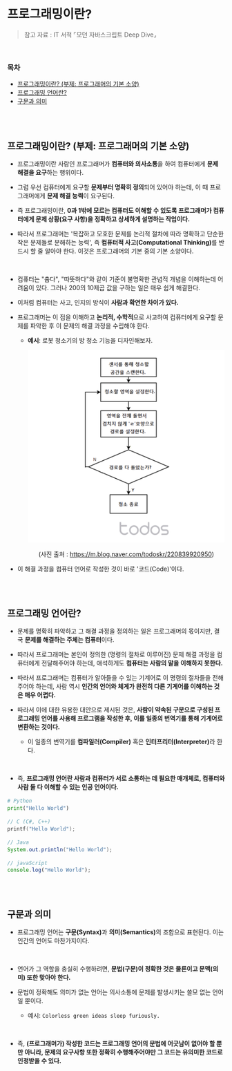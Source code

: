 # 프로그래밍이란?

> 참고 자료 : IT 서적 ⌜모던 자바스크립트 Deep Dive⌟

<br/>

### 목차

- <a href="https://github.com/SangYoonLee1231/TIL/blob/main/Etc/what-is-programming.md#%ED%94%84%EB%A1%9C%EA%B7%B8%EB%9E%98%EB%B0%8D%EC%9D%B4%EB%9E%80-%EB%B6%80%EC%A0%9C-%ED%94%84%EB%A1%9C%EA%B7%B8%EB%9E%98%EB%A8%B8%EC%9D%98-%EA%B8%B0%EB%B3%B8-%EC%86%8C%EC%96%91">프로그래밍이란? (부제: 프로그래머의 기본 소양)</a>
- <a href="https://github.com/SangYoonLee1231/TIL/blob/main/Etc/what-is-programming.md#%ED%94%84%EB%A1%9C%EA%B7%B8%EB%9E%98%EB%B0%8D-%EC%96%B8%EC%96%B4%EB%9E%80">프로그래밍 언어란?</a>
- <a href="https://github.com/SangYoonLee1231/TIL/blob/main/Etc/what-is-programming.md#%EA%B5%AC%EB%AC%B8%EA%B3%BC-%EC%9D%98%EB%AF%B8">구문과 의미</a>

<br/><br/>

## 프로그래밍이란? (부제: 프로그래머의 기본 소양)

- 프로그래밍이란 사람인 프로그래머가 <strong>컴퓨터와 의사소통</strong>을 하여 컴퓨터에게 <strong>문제 해결을 요구</strong>하는 행위이다.

- 그럼 우선 컴퓨터에게 요구할 <strong>문제부터 명확히 정의</strong>되어 있어야 하는데, 이 때 프로그래머에게 <strong>문제 해결 능력</strong>이 요구된다.

- 즉 프로그래밍이란, <strong>0과 1밖에 모르는 컴퓨터도 이해할 수 있도록 프로그래머가 컴퓨터에게 문제 상황(요구 사항)을 정확하고 상세하게 설명하는 작업이다.</strong>

- 따라서 프로그래머는 '복잡하고 모호한 문제를 논리적 절차에 따라 명확하고 단순한 작은 문제들로 분해하는 능력', 즉 <strong>컴퓨터적 사고(Computational Thinking)</strong>를 반드시 할 줄 알아야 한다. 이것은 프로그래머의 기본 중의 기본 소양이다.

<br/>

- 컴퓨터는 "춥다", "따뜻하다"와 같이 기준이 불명확한 관념적 개념을 이해하는데 어려움이 있다. 그러나 200의 10제곱 값을 구하는 일은 매우 쉽게 해결한다.

- 이처럼 컴퓨터는 사고, 인지의 방식이 <strong>사람과 확연한 차이가 있다.</strong>

- 프로그래머는 이 점을 이해하고 <strong>논리적, 수학적</strong>으로 사고하여 컴퓨터에게 요구할 문제를 파악한 후 이 문제의 해결 과정을 수립해야 한다.

  - <strong>예시</strong>: 로봇 청소기의 방 청소 기능을 디자인해보자.

    <div align="center">

    <img src="img/robot_cleaning_algorithm.png" width="500">

    (사진 출처 : https://m.blog.naver.com/todoskr/220839920950)

    </div>

- 이 해결 과정을 컴퓨터 언어로 작성한 것이 바로 '코드(Code)'이다.

<br/><br/>

## 프로그래밍 언어란?

- 문제를 명확히 파악하고 그 해결 과정을 정의하는 일은 프로그래머의 몫이지만, 결국 <strong>문제를 해결하는 주체는 컴퓨터</strong>이다.

- 따라서 프로그래머는 본인이 정의한 (명령의 절차로 이루어진) 문제 해결 과정을 컴퓨터에게 전달해주어야 하는데, 애석하게도 <strong>컴퓨터는 사람의 말을 이해하지 못한다.</strong>

- 따라서 프로그래머는 컴퓨터가 알아들을 수 있는 기계어로 이 명령의 절차들을 전해주어야 하는데, 사람 역시 <strong>인간의 언어와 체계가 완전히 다른 기계어를 이해하는 것은 매우 어렵다.</strong>

- 따라서 이에 대한 유용한 대안으로 제시된 것은, <strong>사람이 약속된 구문으로 구성된 프로그래밍 언어를 사용해 프로그램을 작성한 후, 이를 일종의 번역기를 통해 기계어로 변환하는 것이다.</strong>

  - 이 일종의 번역기를 <strong>컴파일러(Compiler)</strong> 혹은 <strong>인터프리터(Interpreter)</strong>라 한다.

<br/>

- 즉, <strong>프로그래밍 언어란 사람과 컴퓨터가 서로 소통하는 데 필요한 매개체로, 컴퓨터와 사람 둘 다 이해할 수 있는 인공 언어이다.</strong>

```python
# Python
print("Hello World")
```

```c
// C (C#, C++)
printf("Hello World");
```

```java
// Java
System.out.println("Hello World");
```

```javascript
// javaScript
console.log("Hello World");
```

<br/><br/>

## 구문과 의미

- 프로그래밍 언어는 <strong>구문(Syntax)</strong>과 <strong>의미(Semantics)</strong>의 조합으로 표현된다. 이는 인간의 언어도 마찬가지이다.

<br/>

- 언어가 그 역할을 충실히 수행하려면, <strong>문법(구문)이 정확한 것은 물론이고 문맥(의미) 또한 맞아야 한다.</strong>

- 문법이 정확해도 의미가 없는 언어는 의사소통에 문제를 발생시키는 쓸모 없는 언어일 뿐이다.

  - 예시: <code>Colorless green ideas sleep furiously.</code>

<br/>

- 즉, <strong>(프로그래머가) 작성한 코드는 프로그래밍 언어의 문법에 어긋남이 없어야 할 뿐만 아니라, 문제의 요구사항 또한 정확히 수행해주어야만 그 코드는 유의미한 코드로 인정받을 수 있다.</strong>

<br/>
